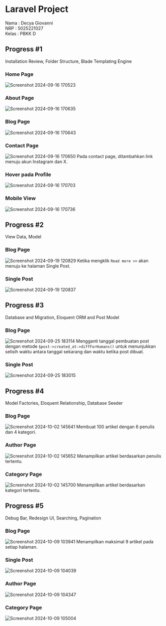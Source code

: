 # Laravel Project

Nama : Decya Giovanni <br>
NRP : 5025221027 <br>
Kelas : PBKK D

## Progress #1
Installation Review, Folder Structure, Blade Templating Engine <br>

### Home Page
![Screenshot 2024-09-16 170523](https://github.com/user-attachments/assets/919eae91-f1c8-4a87-9b0c-0a5660efba53)

### About Page
![Screenshot 2024-09-16 170635](https://github.com/user-attachments/assets/51b363d6-b9d6-463f-93b4-6eee044397b1)

### Blog Page
![Screenshot 2024-09-16 170643](https://github.com/user-attachments/assets/e8fa4fff-877b-4abb-8059-c53629f8475e)

### Contact Page
![Screenshot 2024-09-16 170650](https://github.com/user-attachments/assets/66d1b50b-3591-4d98-b04b-18900d2a769e)
Pada contact page, ditambahkan link menuju akun Instagram dan X.

### Hover pada Profile
![Screenshot 2024-09-16 170703](https://github.com/user-attachments/assets/e925b72c-a217-4bef-a640-2cdd909901f3)

### Mobile View
![Screenshot 2024-09-16 170736](https://github.com/user-attachments/assets/d2206317-38dd-4e65-96aa-e9f2ad345751)

## Progress #2
View Data, Model <br>

### Blog Page
![Screenshot 2024-09-19 120829](https://github.com/user-attachments/assets/fe4e87fa-5b5c-43c6-8c22-cbb8545c7bc4)
Ketika mengklik `Read more >>` akan menuju ke halaman Single Post.

### Single Post
![Screenshot 2024-09-19 120837](https://github.com/user-attachments/assets/8ef2de85-7dfd-4d45-8e60-29d36242ad41)

## Progress #3
Database and Migration, Eloquent ORM and Post Model <br>

### Blog Page
![Screenshot 2024-09-25 183114](https://github.com/user-attachments/assets/f38a2d6e-0747-4f87-aaac-699260139151)
Mengganti tanggal pembuatan post dengan metode `$post->created_at->diffForHumans()` untuk menunjukkan selisih waktu antara tanggal sekarang dan waktu ketika post dibuat.

### Single Post
![Screenshot 2024-09-25 183015](https://github.com/user-attachments/assets/213eba76-abaf-4e6e-81a7-b55604791ca7)

## Progress #4
Model Factories, Eloquent Relationship, Database Seeder <br>

### Blog Page
![Screenshot 2024-10-02 145641](https://github.com/user-attachments/assets/ac2bdfad-82c9-43a7-88f2-d37725e263fc)
Membuat 100 artikel dengan 6 penulis dan 4 kategori.

### Author Page
![Screenshot 2024-10-02 145652](https://github.com/user-attachments/assets/45978245-d883-4c8b-81cc-445fb5c20140)
Menampilkan artikel berdasarkan penulis tertentu.

### Category Page
![Screenshot 2024-10-02 145700](https://github.com/user-attachments/assets/c5f0e74a-2204-4e26-90be-2f609e37e791)
Menampilkan artikel berdasarkan kategori tertentu.

## Progress #5
Debug Bar, Redesign UI, Searching, Pagination <br>

### Blog Page
![Screenshot 2024-10-09 103941](https://github.com/user-attachments/assets/20b88d6e-f950-4e46-9040-6dc9e38c7d0d)
Menampilkan maksimal 9 artikel pada setiap halaman.

### Single Post
![Screenshot 2024-10-09 104039](https://github.com/user-attachments/assets/0c4bd38d-472e-4e41-b350-b9f1ef160860)

### Author Page
![Screenshot 2024-10-09 104347](https://github.com/user-attachments/assets/9d44d628-1c6b-415c-a80a-ad7651a23dd5)

### Category Page
![Screenshot 2024-10-09 105004](https://github.com/user-attachments/assets/d09387b8-4538-4421-b227-02bb9192cce7)
